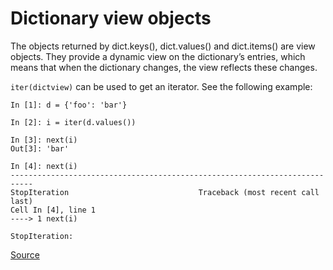 # Dictionary view objects

The objects returned by dict.keys(), dict.values() and dict.items() are view objects.
They provide a dynamic view on the dictionary’s entries, which means that when the dictionary changes, the view reflects these changes.

`iter(dictview)` can be used to get an iterator. See the following example:

```
In [1]: d = {'foo': 'bar'}

In [2]: i = iter(d.values())

In [3]: next(i)
Out[3]: 'bar'

In [4]: next(i)
---------------------------------------------------------------------------
StopIteration                             Traceback (most recent call last)
Cell In [4], line 1
----> 1 next(i)

StopIteration: 
```


[Source](https://docs.python.org/3/library/stdtypes.html#dict-views)